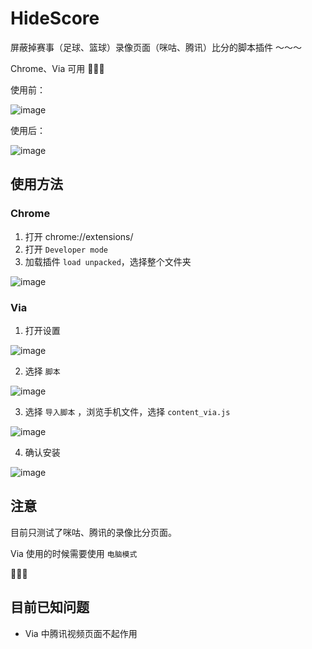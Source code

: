 # HideScore

屏蔽掉赛事（足球、篮球）录像页面（咪咕、腾讯）比分的脚本插件 ～～～ 

Chrome、Via 可用 🤗🤗🤗 

使用前：

![image](doc/before.jpg)

使用后：

![image](doc/after.jpg)

## 使用方法

### Chrome

1. 打开 chrome://extensions/
2. 打开 `Developer mode`
3. 加载插件 `load unpacked`，选择整个文件夹

![image](doc/chrome.jpg)

### Via

1. 打开设置

![image](doc/via_0.jpg)

2. 选择 `脚本`

![image](doc/via_1.jpg)

3. 选择 `导入脚本` ，浏览手机文件，选择 `content_via.js`

![image](doc/via_2.jpg)

4. 确认安装

![image](doc/via_3.jpg)

## 注意

目前只测试了咪咕、腾讯的录像比分页面。

Via 使用的时候需要使用 `电脑模式`

🤗🤗🤗

## 目前已知问题

- Via 中腾讯视频页面不起作用